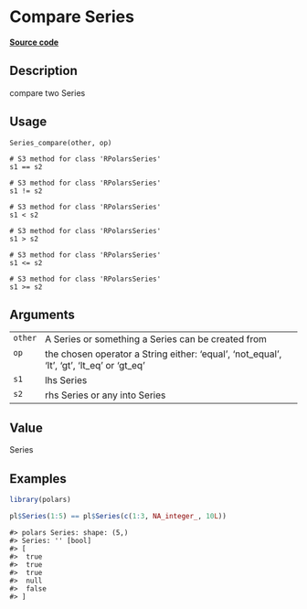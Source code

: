 

# Compare Series

[**Source code**](https://github.com/pola-rs/r-polars/tree/main/R/series__series.R#L231)

## Description

compare two Series

## Usage

<pre><code class='language-R'>Series_compare(other, op)

# S3 method for class 'RPolarsSeries'
s1 == s2

# S3 method for class 'RPolarsSeries'
s1 != s2

# S3 method for class 'RPolarsSeries'
s1 &lt; s2

# S3 method for class 'RPolarsSeries'
s1 &gt; s2

# S3 method for class 'RPolarsSeries'
s1 &lt;= s2

# S3 method for class 'RPolarsSeries'
s1 &gt;= s2
</code></pre>

## Arguments

<table>
<tr>
<td style="white-space: nowrap; font-family: monospace; vertical-align: top">
<code id="Series_compare_:_other">other</code>
</td>
<td>
A Series or something a Series can be created from
</td>
</tr>
<tr>
<td style="white-space: nowrap; font-family: monospace; vertical-align: top">
<code id="Series_compare_:_op">op</code>
</td>
<td>
the chosen operator a String either: ‘equal’, ‘not_equal’, ‘lt’, ‘gt’,
‘lt_eq’ or ‘gt_eq’
</td>
</tr>
<tr>
<td style="white-space: nowrap; font-family: monospace; vertical-align: top">
<code id="Series_compare_:_s1">s1</code>
</td>
<td>
lhs Series
</td>
</tr>
<tr>
<td style="white-space: nowrap; font-family: monospace; vertical-align: top">
<code id="Series_compare_:_s2">s2</code>
</td>
<td>
rhs Series or any into Series
</td>
</tr>
</table>

## Value

Series

## Examples

``` r
library(polars)

pl$Series(1:5) == pl$Series(c(1:3, NA_integer_, 10L))
```

    #> polars Series: shape: (5,)
    #> Series: '' [bool]
    #> [
    #>  true
    #>  true
    #>  true
    #>  null
    #>  false
    #> ]
